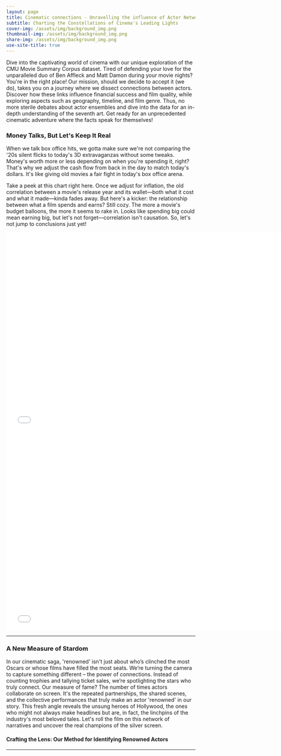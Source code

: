 ```yaml
---
layout: page
title: Cinematic connections - Unravelling the influence of Actor Networks on Movie Success
subtitle: Charting the Constellations of Cinema's Leading Lights
cover-img: /assets/img/background_img.png
thumbnail-img: /assets/img/background_img.png
share-img: /assets/img/background_img.png
use-site-title: true
---
```


Dive into the captivating world of cinema with our unique exploration of the CMU Movie Summary Corpus dataset. Tired of defending your love for the unparalleled duo of Ben Affleck and Matt Damon during your movie nights? You're in the right place! Our mission, should we decide to accept it (we do), takes you on a journey where we dissect connections between actors. Discover how these links influence financial success and film quality, while exploring aspects such as geography, timeline, and film genre. Thus, no more sterile debates about actor ensembles and dive into the data for an in-depth understanding of the seventh art. Get ready for an unprecedented cinematic adventure where the facts speak for themselves!

### Money Talks, But Let's Keep It Real
When we talk box office hits, we gotta make sure we're not comparing the '20s silent flicks to today's 3D extravaganzas without some tweaks. Money's worth more or less depending on when you're spending it, right? That's why we adjust the cash flow from back in the day to match today's dollars. It's like giving old movies a fair fight in today's box office arena.

Take a peek at this chart right here. Once we adjust for inflation, the old correlation between a movie's release year and its wallet—both what it cost and what it made—kinda fades away. But here's a kicker: the relationship between what a film spends and earns? Still cozy. The more a movie's budget balloons, the more it seems to rake in. Looks like spending big could mean earning big, but let's not forget—correlation isn't causation. So, let's not jump to conclusions just yet!

<iframe src="assets/plots/revenue-plot.html" width="750px" height="530px" frameborder="0" position="relative">Genre plot</iframe>
<iframe src="assets/plots/budget-plot.html" width="750px" height="530px" frameborder="0" position="relative">Genre plot</iframe>

-----------------------------

### A New Measure of Stardom

In our cinematic saga, 'renowned' isn't just about who’s clinched the most Oscars or whose films have filled the most seats. We’re turning the camera to capture something different – the power of connections. Instead of counting trophies and tallying ticket sales, we’re spotlighting the stars who truly connect. Our measure of fame? The number of times actors collaborate on screen. It's the repeated partnerships, the shared scenes, and the collective performances that truly make an actor 'renowned' in our story. This fresh angle reveals the unsung heroes of Hollywood, the ones who might not always make headlines but are, in fact, the linchpins of the industry's most beloved tales. Let's roll the film on this network of narratives and uncover the real champions of the silver screen.

#### Crafting the Lens: Our Method for Identifying Renowned Actors

-----------------------------
